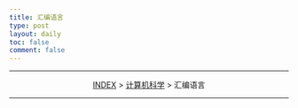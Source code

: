 ```yaml
---
title: 汇编语言
type: post
layout: daily
toc: false
comment: false
---
```

---
<span><center>[INDEX](/gknows/index) > [计算机科学](/gknows/计算机科学) > 汇编语言</center></span>

---
